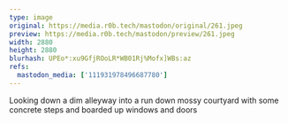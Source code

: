 ```yaml
---
type: image
original: https://media.r0b.tech/mastodon/original/261.jpeg
preview: https://media.r0b.tech/mastodon/preview/261.jpeg
width: 2880
height: 2880
blurhash: UPEo*:xu9GfjROoLR*WB01Rj%Mofx]WBs:az
refs:
  mastodon_media: ['111931978496687780']
---
```


Looking down a dim alleyway into a run down mossy courtyard with some concrete steps and boarded up windows and doors
